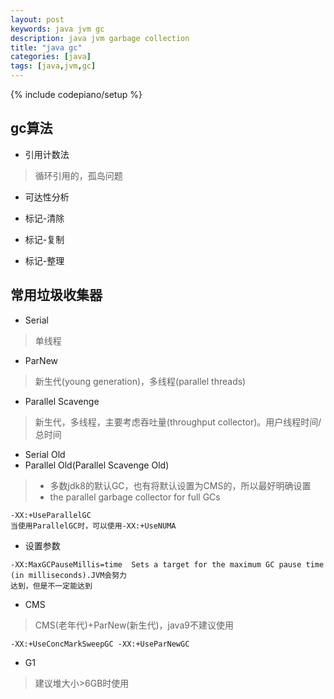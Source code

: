 ```yaml
---
layout: post
keywords: java jvm gc
description: java jvm garbage collection 
title: "java gc"
categories: [java]
tags: [java,jvm,gc]
---
```

{% include codepiano/setup %}

## gc算法

* 引用计数法
> 循环引用的，孤岛问题

* 可达性分析

* 标记-清除
* 标记-复制
* 标记-整理

## 常用垃圾收集器
* Serial
> 单线程

* ParNew
> 新生代(young generation)，多线程(parallel threads)

* Parallel Scavenge
> 新生代，多线程，主要考虑吞吐量(throughput collector)。用户线程时间/总时间

* Serial Old
* Parallel Old(Parallel Scavenge Old) 
> * 多数jdk8的默认GC，也有将默认设置为CMS的，所以最好明确设置
> * the parallel garbage collector for full GCs

```
-XX:+UseParallelGC 
当使用ParallelGC时，可以使用-XX:+UseNUMA
```

* 设置参数
```
-XX:MaxGCPauseMillis=time  Sets a target for the maximum GC pause time (in milliseconds).JVM会努力
达到，但是不一定能达到
```

* CMS
>  CMS(老年代)+ParNew(新生代)，java9不建议使用

```
-XX:+UseConcMarkSweepGC -XX:+UseParNewGC
```

* G1
> 建议堆大小>6GB时使用



